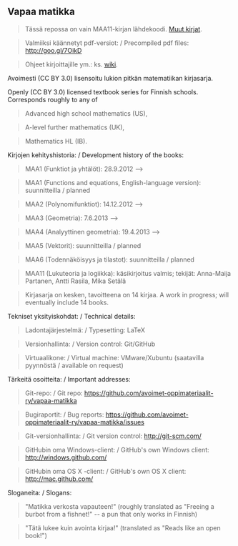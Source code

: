 ## Vapaa matikka

> Tässä repossa on vain MAA11-kirjan lähdekoodi. [Muut kirjat](https://github.com/avoimet-oppimateriaalit-ry/vapaa-matikka).

> Valmiiksi käännetyt pdf-versiot: / Precompiled pdf files: http://goo.gl/7OikD

> Ohjeet kirjoittajille ym.: ks. [wiki](https://github.com/avoimet-oppimateriaalit-ry/vapaa-matikka/wiki).

Avoimesti (CC BY 3.0) lisensoitu lukion pitkän matematiikan kirjasarja.

Openly (CC BY 3.0) licensed textbook series for Finnish schools. Corresponds roughly to any of
> Advanced high school mathematics (US),

> A-level further mathematics (UK),

> Mathematics HL (IB).

Kirjojen kehityshistoria: / Development history of the books:
> MAA1 (Funktiot ja yhtälöt): 28.9.2012 -->

> MAA1 (Functions and equations, English-language version): suunnitteilla / planned

> MAA2 (Polynomifunktiot): 14.12.2012 -->

> MAA3 (Geometria): 7.6.2013 -->

> MAA4 (Analyyttinen geometria): 19.4.2013 -->

> MAA5 (Vektorit): suunnitteilla / planned

> MAA6 (Todennäköisyys ja tilastot): suunnitteilla / planned

> MAA11 (Lukuteoria ja logiikka): käsikirjoitus valmis; tekijät: Anna-Maija Partanen, Antti Rasila, Mika Setälä

> Kirjasarja on kesken, tavoitteena on 14 kirjaa. A work in progress; will eventually include 14 books.

Tekniset yksityiskohdat: / Technical details:
> Ladontajärjestelmä: / Typesetting: LaTeX

> Versionhallinta: / Version control: Git/GitHub

> Virtuaalikone: / Virtual machine: VMware/Xubuntu (saatavilla pyynnöstä / available on request)

Tärkeitä osoitteita: / Important addresses:
> Git-repo: / Git repo: https://github.com/avoimet-oppimateriaalit-ry/vapaa-matikka

> Bugiraportit: / Bug reports: https://github.com/avoimet-oppimateriaalit-ry/vapaa-matikka/issues

> Git-versionhallinta: / Git version control: http://git-scm.com/

> GitHubin oma Windows-client: / GitHub's own Windows client: http://windows.github.com/

> GitHubin oma OS X -client: / GitHub's own OS X client: http://mac.github.com/

Sloganeita: / Slogans:
> "Matikka verkosta vapauteen!" (roughly translated as "Freeing a burbot from a fishnet!" -- a pun that only works in Finnish)

> "Tätä lukee kuin avointa kirjaa!" (translated as "Reads like an open book!")
